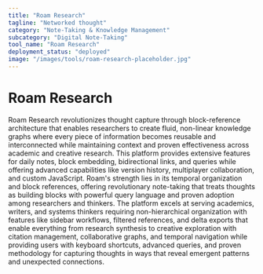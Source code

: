 ```yaml
---
title: "Roam Research"
tagline: "Networked thought"
category: "Note-Taking & Knowledge Management"
subcategory: "Digital Note-Taking"
tool_name: "Roam Research"
deployment_status: "deployed"
image: "/images/tools/roam-research-placeholder.jpg"
---
```


# Roam Research

Roam Research revolutionizes thought capture through block-reference architecture that enables researchers to create fluid, non-linear knowledge graphs where every piece of information becomes reusable and interconnected while maintaining context and proven effectiveness across academic and creative research. This platform provides extensive features for daily notes, block embedding, bidirectional links, and queries while offering advanced capabilities like version history, multiplayer collaboration, and custom JavaScript. Roam's strength lies in its temporal organization and block references, offering revolutionary note-taking that treats thoughts as building blocks with powerful query language and proven adoption among researchers and thinkers. The platform excels at serving academics, writers, and systems thinkers requiring non-hierarchical organization with features like sidebar workflows, filtered references, and delta exports that enable everything from research synthesis to creative exploration with citation management, collaborative graphs, and temporal navigation while providing users with keyboard shortcuts, advanced queries, and proven methodology for capturing thoughts in ways that reveal emergent patterns and unexpected connections.